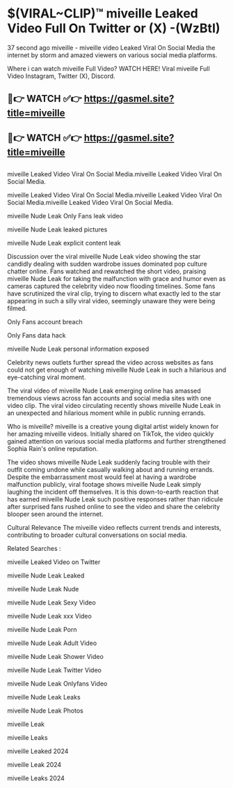 # $(VIRAL~CLIP)™ miveille Leaked Video Full On Twitter or (X) -(WzBtI)
37 second ago miveille - miveille video Leaked Viral On Social Media the internet by storm and amazed viewers on various social media platforms.

Where i can watch miveille Full Video? WATCH HERE! Viral miveille Full Video Instagram, Twitter (X), Discord.

## 🔴👉 WATCH ✅👉 https://gasmel.site?title=miveille
## 🔴👉 WATCH ✅👉 https://gasmel.site?title=miveille
##
miveille Leaked Video Viral On Social Media.miveille Leaked Video Viral On Social Media.

miveille Leaked Video Viral On Social Media.miveille Leaked Video Viral On Social Media.miveille Leaked Video Viral On Social Media.

miveille Nude Leak Only Fans leak video

miveille Nude Leak leaked pictures

miveille Nude Leak explicit content leak

Discussion over the viral miveille Nude Leak video showing the star candidly dealing with sudden wardrobe issues dominated pop culture chatter online. Fans watched and rewatched the short video, praising miveille Nude Leak for taking the malfunction with grace and humor even as cameras captured the celebrity video now flooding timelines. Some fans have scrutinized the viral clip, trying to discern what exactly led to the star appearing in such a silly viral video, seemingly unaware they were being filmed.


Only Fans account breach

Only Fans data hack

miveille Nude Leak personal information exposed

Celebrity news outlets further spread the video across websites as fans could not get enough of watching miveille Nude Leak in such a hilarious and eye-catching viral moment.


The viral video of miveille Nude Leak emerging online has amassed tremendous views across fan accounts and social media sites with one video clip. The viral video circulating recently shows miveille Nude Leak in an unexpected and hilarious moment while in public running errands.


Who is miveille? miveille is a creative young digital artist widely known for her amazing miveille videos. Initially shared on TikTok, the video quickly gained attention on various social media platforms and further strengthened Sophia Rain's online reputation.

The video shows miveille Nude Leak suddenly facing trouble with their outfit coming undone while casually walking about and running errands. Despite the embarrassment most would feel at having a wardrobe malfunction publicly, viral footage shows miveille Nude Leak simply laughing the incident off themselves. It is this down-to-earth reaction that has earned miveille Nude Leak such positive responses rather than ridicule after surprised fans rushed online to see the video and share the celebrity blooper seen around the internet.

Cultural Relevance The miveille video reflects current trends and interests, contributing to broader cultural conversations on social media.

Related Searches :

miveille Leaked Video on Twitter

miveille Nude Leak Leaked

miveille Nude Leak Nude

miveille Nude Leak Sexy Video

miveille Nude Leak xxx Video

miveille Nude Leak Porn

miveille Nude Leak Adult Video

miveille Nude Leak Shower Video

miveille Nude Leak Twitter Video

miveille Nude Leak Onlyfans Video

miveille Nude Leak Leaks

miveille Nude Leak Photos

miveille Leak

miveille Leaks

miveille Leaked 2024

miveille Leak 2024

miveille Leaks 2024
